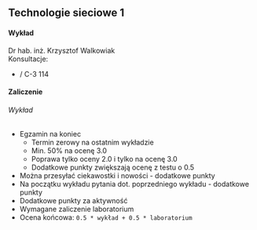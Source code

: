 ## Technologie sieciowe 1
#### Wykład
Dr hab. inż. Krzysztof Walkowiak  
Konsultacje:
* / C-3 114

#### Zaliczenie
###### Wykład
* Egzamin na koniec
	* Termin zerowy na ostatnim wykładzie
	* Min. 50% na ocenę 3.0
	* Poprawa tylko oceny 2.0 i tylko na ocenę 3.0
	* Dodatkowe punkty zwiększają ocenę z testu o 0.5
* Można przesyłać ciekawostki i nowości - dodatkowe punkty
* Na początku wykładu pytania dot. poprzedniego wykładu - dodatkowe punkty
* Dodatkowe punkty za aktywność
* Wymagane zaliczenie laboratorium
* Ocena końcowa: `0.5 * wykład + 0.5 * laboratorium`

